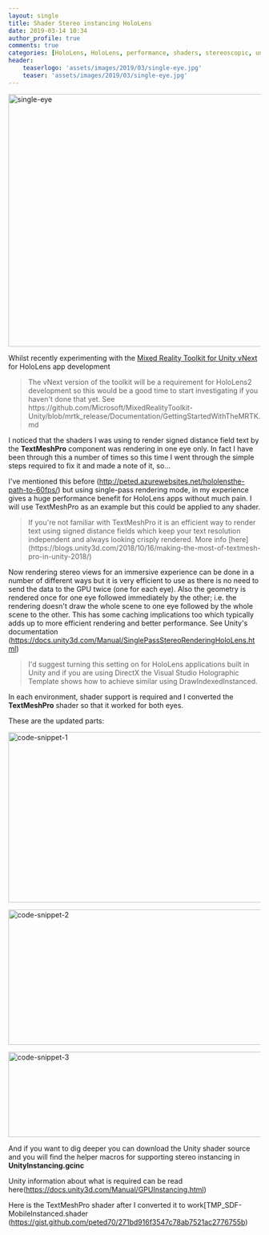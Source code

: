 ```yaml
---
layout: single
title: Shader Stereo instancing HoloLens
date: 2019-03-14 10:34
author_profile: true
comments: true
categories: [HoloLens, HoloLens, performance, shaders, stereoscopic, unity, unity3d]
header:
    teaserlogo: 'assets/images/2019/03/single-eye.jpg'
    teaser: 'assets/images/2019/03/single-eye.jpg'
---
```

<a href="http://peted.azurewebsites.net/wp-content/uploads/2019/03/single-eye.jpg"><img style="display: inline; background-image: none;" title="single-eye" src="http://peted.azurewebsites.net/wp-content/uploads/2019/03/single-eye_thumb.jpg" alt="single-eye" width="670" height="504" border="0" /></a>

Whilst recently experimenting with the <a href="https://github.com/Microsoft/MixedRealityToolkit-Unity" target="_blank" rel="noopener">Mixed Reality Toolkit for Unity vNext</a> for HoloLens app development
<blockquote>The vNext version of the toolkit will be a requirement for HoloLens2 development so this would be a good time to start investigating if you haven't done that yet. See https://github.com/Microsoft/MixedRealityToolkit-Unity/blob/mrtk_release/Documentation/GettingStartedWithTheMRTK.md</blockquote>
I noticed that the shaders I was using to render signed distance field text by the <strong>TextMeshPro</strong> component was rendering in one eye only. In fact I have been through this a number of times so this time I went through the simple steps required to fix it and made a note of it, so...

I've mentioned this before (<a href="http://peted.azurewebsites.net/hololensthe-path-to-60fps/">http://peted.azurewebsites.net/hololensthe-path-to-60fps/</a>) but using single-pass rendering mode, in my experience gives a huge performance benefit for HoloLens apps without much pain. I will use TextMeshPro as an example but this could be applied to any shader.
<blockquote>If you're not familiar with TextMeshPro it is an efficient way to render text using signed distance fields which keep your text resolution independent and always looking crisply rendered. More info [here](https://blogs.unity3d.com/2018/10/16/making-the-most-of-textmesh-pro-in-unity-2018/)</blockquote>
Now rendering stereo views for an immersive experience can be done in a number of different ways but it is very efficient to use as there is no need to send the data to the GPU twice (one for each eye). Also the geometry is rendered once for one eye followed immediately by the other; i.e. the rendering doesn't draw the whole scene to one eye followed by the whole scene to the other. This has some caching implications too which typically adds up to more efficient rendering and better performance. See Unity's documentation (<a href="https://docs.unity3d.com/Manual/SinglePassStereoRenderingHoloLens.html">https://docs.unity3d.com/Manual/SinglePassStereoRenderingHoloLens.html</a>)
<blockquote>I'd suggest turning this setting on for HoloLens applications built in Unity and if you are using DirectX the Visual Studio Holographic Template shows how to achieve similar using DrawIndexedInstanced.</blockquote>
In each environment, shader support is required and I converted the <strong>TextMeshPro</strong> shader so that it worked for both eyes.

These are the updated parts:

<a href="http://peted.azurewebsites.net/wp-content/uploads/2019/03/code-snippet-1.png"><img style="display: inline; background-image: none;" title="code-snippet-1" src="http://peted.azurewebsites.net/wp-content/uploads/2019/03/code-snippet-1_thumb.png" alt="code-snippet-1" width="670" height="340" border="0" /></a>

<a href="http://peted.azurewebsites.net/wp-content/uploads/2019/03/code-snippet-2.png"><img style="display: inline; background-image: none;" title="code-snippet-2" src="http://peted.azurewebsites.net/wp-content/uploads/2019/03/code-snippet-2_thumb.png" alt="code-snippet-2" width="670" height="270" border="0" /></a>

<a href="http://peted.azurewebsites.net/wp-content/uploads/2019/03/code-snippet-3.png"><img style="display: inline; background-image: none;" title="code-snippet-3" src="http://peted.azurewebsites.net/wp-content/uploads/2019/03/code-snippet-3_thumb.png" alt="code-snippet-3" width="670" height="170" border="0" /></a>

And if you want to dig deeper you can download the Unity shader source and you will find the helper macros for supporting stereo instancing in <strong>UnityInstancing.gcinc</strong>

Unity information about what is required can be read here(<a href="https://docs.unity3d.com/Manual/GPUInstancing.html">https://docs.unity3d.com/Manual/GPUInstancing.html</a>)

Here is the TextMeshPro shader after I converted it to work[TMP_SDF-MobileInstanced.shader (<a href="https://gist.github.com/peted70/271bd916f3547c78ab7521ac2776755b">https://gist.github.com/peted70/271bd916f3547c78ab7521ac2776755b</a>)
